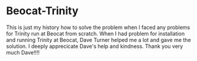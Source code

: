Beocat-Trinity
==============
This is just my history how to solve the problem when I faced any problems for Trinity run at Beocat from scratch.
When I had problem for installation and running Trinity at Beocat, Dave Turner helped me a lot and gave me the solution. 
I deeply apprecicate Dave's help and kindness. 
Thank you very much Dave!!!!
